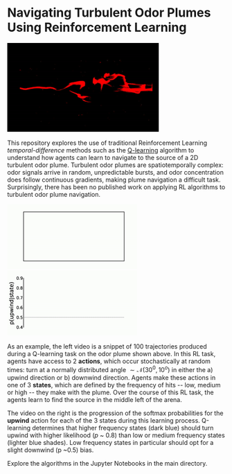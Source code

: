 # Navigating Turbulent Odor Plumes Using Reinforcement Learning

<img src="data/intermittent_smoke_med.gif" style="zoom:100%;" />


This repository explores the use of traditional Reinforcement Learning *temporal-difference* methods such as the  [Q-learning](https://en.wikipedia.org/wiki/Q-learning) algorithm to understand how agents can learn to navigate to the source of a 2D turbulent odor plume. Turbulent odor plumes are spatiotemporally complex: odor signals arrive in random, unpredictable bursts, and odor concentration does follow continuous gradients, making plume navigation a difficult task. Surprisingly, there has been no published work on applying RL algorithms to turbulent odor plume navigation. 

<img src="data/trajectories.gif" style="width:300px;" /><img src="data/Q_plots.gif" style="width:300px;" />

As an example, the left video is a snippet of 100 trajectories produced during a Q-learning task on the odor plume shown above. In this RL task, agents have access to 2 **actions**, which occur stochastically at random times: turn at a normally distributed angle $\sim \mathcal N(30^0, 10^o)$ in either the a) upwind direction or b) downwind direction. Agents make these actions in one of 3 **states**, which are defined by the frequency of hits -- low, medium or high -- they make with the plume. Over the course of this RL task, the agents learn to find the source in the middle left of the arena.

The video on the right is the progression of the softmax probabilities for the **upwind** action for each of the 3 states during this learning process. Q-learning determines that higher frequency states (dark blue) should turn upwind with higher likelihood (*p* ~ 0.8) than low or medium frequency states (lighter blue shades). Low frequency states in particular should opt for a slight downwind (p ~0.5) bias.

Explore the algorithms in the Jupyter Notebooks in the main directory. 





